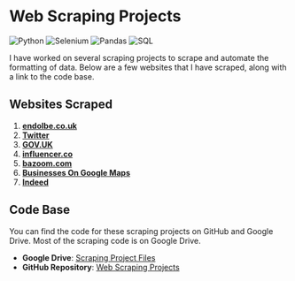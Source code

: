 # Web Scraping Projects
![Python](https://img.shields.io/badge/Python-3776AB?style=for-the-badge&logo=python&logoColor=white)
![Selenium](https://img.shields.io/badge/Selenium-43B02A?style=for-the-badge&logo=selenium&logoColor=white)
![Pandas](https://img.shields.io/badge/Pandas-150458?style=for-the-badge&logo=pandas&logoColor=white)
![SQL](https://img.shields.io/badge/SQL-336791?style=for-the-badge&logo=postgresql&logoColor=white)


I have worked on several scraping projects to scrape and automate the formatting of data. Below are a few websites that I have scraped, along with a link to the code base.

## Websites Scraped

1. **[endolbe.co.uk](http://endolbe.co.uk)**
2. **[Twitter](https://twitter.com)**
3. **[GOV.UK](https://www.gov.uk)**
4. **[influencer.co](https://influencer.co)**
5. **[bazoom.com](https://bazoom.com)**
6. **[Businesses On Google Maps ](https://google.com)**
7. **[Indeed](https://www.indeed.com )**

## Code Base

You can find the code for these scraping projects on GitHub and Google Drive.
Most of the scraping code is on Google Drive.

- **Google Drive**: [Scraping Project Files](https://drive.google.com/drive/folders/1_Jy6selt2ntlQ5TDJQ_liL5zM_IzOiZlc?usp=sharing)
- **GitHub Repository**: [Web Scraping Projects](https://github.com/abdulqadircp/web-scraping)
